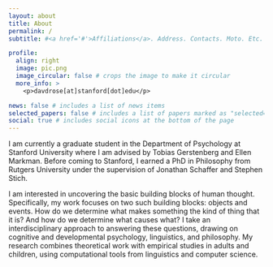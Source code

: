 ```yaml
---
layout: about
title: About
permalink: /
subtitle: #<a href='#'>Affiliations</a>. Address. Contacts. Moto. Etc.

profile:
  align: right
  image: pic.png
  image_circular: false # crops the image to make it circular
  more_info: >
    <p>davdrose[at]stanford[dot]edu</p>

news: false # includes a list of news items
selected_papers: false # includes a list of papers marked as "selected={true}"
social: true # includes social icons at the bottom of the page
---
```


<!-- Write your biography here. Tell the world about yourself. Link to your favorite [subreddit](http://reddit.com). You can put a picture in, too. The code is already in, just name your picture `prof_pic.jpg` and put it in the `img/` folder.

Put your address / P.O. box / other info right below your picture. You can also disable any of these elements by editing `profile` property of the YAML header of your `_pages/about.md`. Edit `_bibliography/papers.bib` and Jekyll will render your [publications page](/al-folio/publications/) automatically.

Link to your social media connections, too. This theme is set up to use [Font Awesome icons](https://fontawesome.com/) and [Academicons](https://jpswalsh.github.io/academicons/), like the ones below. Add your Facebook, Twitter, LinkedIn, Google Scholar, or just disable all of them. -->

<!-- I’m a graduate student in the <span style="color: #00ab37;">Department of Psychology at Stanford University</span> where I am advised by <span style="color: #00ab37;">Tobias Gerstenberg</span> and <span style="color: #00ab37;">Ellen Markman</span>. 

My research is mainly focused on <span style="color: #00ab37;">causal reasoning</span> and <span style="color: #00ab37;">categorization</span>. My recent work on
<span style="color: #00ab37;">causal reasoning</span> has focused on the development of different <span style="color: #00ab37;">causal verbs</span>, such as “<span style="color: #00ab37;">burn</span>” and “<span style="color: #00ab37;">break</span>”, as well as “<span style="color: #00ab37;">cause</span>”, and <span style="color: #00ab37;">how, and when, this language maps onto different kinds of causes</span>, and what this reveals about <span style="color: #00ab37;">the development of causal thought</span>. Much of my recent work on <span style="color: #00ab37;">categorization</span> has explored <span style="color: #00ab37;">the role of teleological thinking</span> (i.e., thinking about the purpose or function of things) <span style="color: #00ab37;">in categorization</span>, developing and defending a novel view of essentialist categorization, <span style="color: #00ab37;">teleological essentialism</span>, and investigating the ways in which <span style="color: #00ab37;">teleological thinking helps children build abstract category representations</span>. 

I did my undergraduate work at <span style="color: #00ab37;">Ohio University</span> where I studied <span style="color: #00ab37;">philosophy</span> and <span style="color: #00ab37;">psychology</span>. I was supervised by the late <span style="color: #00ab37;">Mark Alicke</span> and worked on causation. I then went to <span style="color: #00ab37;">Carnegie Mellon University</span> and worked with <span style="color: #00ab37;">David Danks</span> on causation. From there, I went to <span style="color: #00ab37;">Rutgers University</span> where I worked on causation and categorization, and earned a <span style="color: #00ab37;">PhD in Philosophy</span> under the supervision of <span style="color: #00ab37;">Jonathan Schaffer</span> and <span style="color: #00ab37;">Stephen Stich</span>. -->

<!-- I am currently a graduate student in the Department of Psychology at Stanford University where I am advised by Tobias Gerstenberg and Ellen Markman. Before coming to Stanford, I earned a PhD in Philosophy from Rutgers University under the supervision of Jonathan Schaffer and Stephen Stich. 

How we reason about objects and events is a central focus of my research. Specifically, two broad questions guide my research. How do we determine what makes something the kind of thing that it is? And how do we determine what causes what? I take an interdisciplinary approach to answering these questions, drawing on cognitive and developmental psychology, linguistics and philosophy, and make use of a variety of tools, including experiments with adults and children, as well as computational tools in linguistics, along with inspiration from computational models.  -->

I am currently a graduate student in the Department of Psychology at Stanford University where I am advised by Tobias Gerstenberg and Ellen Markman. Before coming to Stanford, I earned a PhD in Philosophy from Rutgers University under the supervision of Jonathan Schaffer and Stephen Stich. 

I am interested in uncovering the basic building blocks of human thought. Specifically, my work focuses on two such building blocks: objects and events. How do we determine what makes something the kind of thing that it is? And how do we determine what causes what? I take an interdisciplinary approach to answering these questions, drawing on cognitive and developmental psychology, linguistics, and philosophy. My research combines theoretical work with empirical studies in adults and children, using computational tools from linguistics and computer science.  


